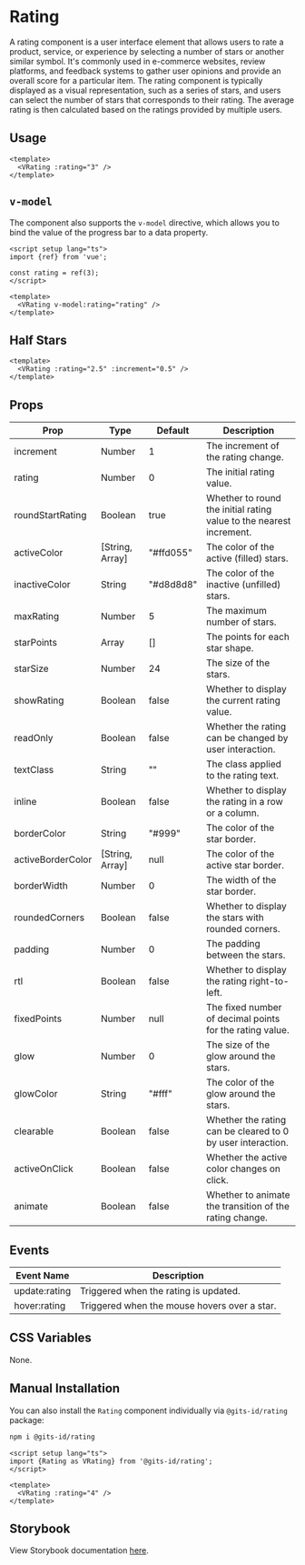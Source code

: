 # Rating

A rating component is a user interface element that allows users to rate a product, service, or experience by selecting a number of stars or another similar symbol. It's commonly used in e-commerce websites, review platforms, and feedback systems to gather user opinions and provide an overall score for a particular item. The rating component is typically displayed as a visual representation, such as a series of stars, and users can select the number of stars that corresponds to their rating. The average rating is then calculated based on the ratings provided by multiple users.

## Usage

<LivePreview src="components-rating--default" >

```vue
<template>
  <VRating :rating="3" />
</template>
```

</LivePreview>

## `v-model`

The component also supports the `v-model` directive, which allows you to bind the value of the progress bar to a data property.

<LivePreview src="components-rating--v-model" >

```vue
<script setup lang="ts">
import {ref} from 'vue';

const rating = ref(3);
</script>

<template>
  <VRating v-model:rating="rating" />
</template>
```

</LivePreview>

## Half Stars

<LivePreview src="components-rating--half-stars" >

```vue
<template>
  <VRating :rating="2.5" :increment="0.5" />
</template>
```

</LivePreview>

## Props

| Prop              | Type            | Default   | Description                                                         |
| ----------------- | --------------- | --------- | ------------------------------------------------------------------- |
| increment         | Number          | 1         | The increment of the rating change.                                 |
| rating            | Number          | 0         | The initial rating value.                                           |
| roundStartRating  | Boolean         | true      | Whether to round the initial rating value to the nearest increment. |
| activeColor       | [String, Array] | "#ffd055" | The color of the active (filled) stars.                             |
| inactiveColor     | String          | "#d8d8d8" | The color of the inactive (unfilled) stars.                         |
| maxRating         | Number          | 5         | The maximum number of stars.                                        |
| starPoints        | Array           | []        | The points for each star shape.                                     |
| starSize          | Number          | 24        | The size of the stars.                                              |
| showRating        | Boolean         | false     | Whether to display the current rating value.                        |
| readOnly          | Boolean         | false     | Whether the rating can be changed by user interaction.              |
| textClass         | String          | ""        | The class applied to the rating text.                               |
| inline            | Boolean         | false     | Whether to display the rating in a row or a column.                 |
| borderColor       | String          | "#999"    | The color of the star border.                                       |
| activeBorderColor | [String, Array] | null      | The color of the active star border.                                |
| borderWidth       | Number          | 0         | The width of the star border.                                       |
| roundedCorners    | Boolean         | false     | Whether to display the stars with rounded corners.                  |
| padding           | Number          | 0         | The padding between the stars.                                      |
| rtl               | Boolean         | false     | Whether to display the rating right-to-left.                        |
| fixedPoints       | Number          | null      | The fixed number of decimal points for the rating value.            |
| glow              | Number          | 0         | The size of the glow around the stars.                              |
| glowColor         | String          | "#fff"    | The color of the glow around the stars.                             |
| clearable         | Boolean         | false     | Whether the rating can be cleared to 0 by user interaction.         |
| activeOnClick     | Boolean         | false     | Whether the active color changes on click.                          |
| animate           | Boolean         | false     | Whether to animate the transition of the rating change.             |

## Events

| Event Name    | Description                                  |
| ------------- | -------------------------------------------- |
| update:rating | Triggered when the rating is updated.        |
| hover:rating  | Triggered when the mouse hovers over a star. |

## CSS Variables

None.

## Manual Installation

You can also install the `Rating` component individually via `@gits-id/rating` package:

```bash
npm i @gits-id/rating
```

```vue
<script setup lang="ts">
import {Rating as VRating} from '@gits-id/rating';
</script>

<template>
  <VRating :rating="4" />
</template>
```

## Storybook

View Storybook documentation [here](https://gits-ui.web.app/?path=/story/components-rating--variants).
